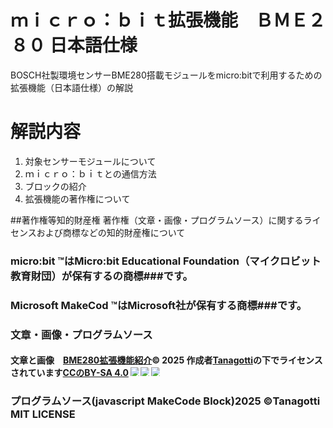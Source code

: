 # ｍｉｃｒｏ：ｂｉｔ拡張機能　ＢＭＥ２８０ 日本語仕様
BOSCH社製環境センサーBME280搭載モジュールをmicro:bitで利用するための拡張機能（日本語仕様）の解説 
# 解説内容
1. 対象センサーモジュールについて
2. ｍｉｃｒｏ：ｂｉｔとの通信方法
3. ブロックの紹介
4. 拡張機能の著作権について

##著作権等知的財産権
著作権（文章・画像・プログラムソース）に関するライセンスおよび商標などの知的財産権について
### micro:bit &trade;はMicro:bit Educational Foundation（マイクロビット教育財団）が保有するの商標###です。　
### Microsoft MakeCod &trade;はMicrosoft社が保有する商標###です。　
### 文章・画像・プログラムソース
#### 文章と画像　<a href="https://creativecommons.org" _msttexthash="32740890" _msthash="521">BME280拡張機能紹介</a><font _mstmutation="1" _msttexthash="13416832" _msthash="522">© 2025 作成者</font><a href="https://creativecommons.org" _msttexthash="9243949" _msthash="523">Tanagotti</a><font _mstmutation="1" _msttexthash="31309603" _msthash="524">の下でライセンスされています</font><a href="https://creativecommons.org/licenses/by-sa/4.0/" _msttexthash="1548131" _msthash="525">CCのBY-SA 4.0</a><img src="https://mirrors.creativecommons.org/presskit/icons/cc.svg" style="max-width: 1em;max-height:1em;margin-left: .2em;"><img src="https://mirrors.creativecommons.org/presskit/icons/by.svg" style="max-width: 1em;max-height:1em;margin-left: .2em;"><img src="https://mirrors.creativecommons.org/presskit/icons/sa.svg" style="max-width: 1em;max-height:1em;margin-left: .2em;">
### プログラムソース(javascript MakeCode Block)2025 &copy;Tanagotti MIT LICENSE

